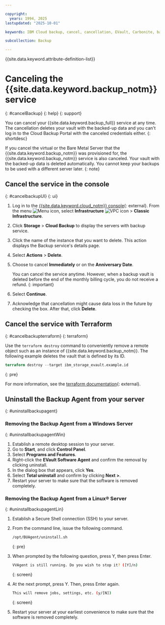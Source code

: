 ```yaml
---

copyright:
  years: 1994, 2025
lastupdated: "2025-10-01"

keywords: IBM Cloud backup, cancel, cancellation, EVault, Carbonite, backup

subcollection: Backup

---
```

{{site.data.keyword.attribute-definition-list}}

# Canceling the {{site.data.keyword.backup_notm}} service
{: #cancelBackup}
{: help}
{: support}

You can cancel your {{site.data.keyword.backup_full}} service at any time. The cancellation deletes your vault with the backed-up data and you can't log in to the Cloud Backup Portal with the canceled credentials either.
{: shortdesc}

If you cancel the virtual or the Bare Metal Server that the {{site.data.keyword.backup_notm}} was provisioned for, the {{site.data.keyword.backup_notm}} service is also canceled. Your vault with the backed-up data is deleted automatically. You cannot keep your backups to be used with a different server later.
{: note}

## Cancel the service in the console
{: #cancelbackupUI}
{: ui}

1. Log in to the [{{site.data.keyword.cloud_notm}} console](/login){: external}. From the menu ![Menu icon](../icons/icon_hamburger.svg "Menu"), select **Infrastructure**  ![VPC icon](../icons/vpc.svg) > **Classic Infrastructure**.
1. Click **Storage** > **Cloud Backup** to display the servers with backup service.
1. Click the name of the instance that you want to delete. This action displays the Backup service's details page.
1. Select **Actions** > **Delete**.
1. Choose to cancel **Immediately** or on the **Anniversary Date**.

   You can cancel the service anytime. However, when a backup vault is deleted before the end of the monthly billing cycle, you do not receive a refund.
   {: important}

1. Select **Continue**.
1. Acknowledge that cancellation might cause data loss in the future by checking the box. After that, click **Delete**.

## Cancel the service with Terraform
{: #cancelbackupterraform}
{: terraform}

Use the `terraform destroy` command to conveniently remove a remote object such as an instance of {{site.data.keyword.backup_notm}}. The following example deletes the vault that is defined by its ID.

```terraform
terraform destroy --target ibm_storage_evault.example.id
```
{: pre}

For more information, see the [terraform documentation](https://developer.hashicorp.com/terraform/cli/commands/destroy){: external}.

## Uninstall the Backup Agent from your server
{: #uninstallbackupagent}

### Removing the Backup Agent from a Windows Server
{: #uninstallbackupagentWin}

1. Establish a remote desktop session to your server.
2. Go to **Start**, and click **Control Panel**.
3. Select **Programs and Features**.
4. Right-click the **EVault Software Agent** and confirm the removal by clicking uninstall.
5. In the dialog box that appears, click **Yes**.
6. Select **Total uninstall** and confirm by clicking **Next >**.
7. Restart your server to make sure that the software is removed completely.

### Removing the Backup Agent from a Linux&reg; Server
{: #uninstallbackupagentLin}

1. Establish a Secure Shell connection (SSH) to your server.
2. From the command line, issue the following command.

    ```sh
    /opt/BUAgent/uninstall.sh
    ```
    {: pre}

3. When prompted by the following question, press Y, then press Enter.

    ```sh
    VVAgent is still running. Do you wish to stop it? ([Y]/n)
    ```
    {: screen}

4. At the next prompt, press Y. Then, press Enter again.

    ```sh
    This will remove jobs, settings, etc. (y/[N])
    ```
    {: screen}

5. Restart your server at your earliest convenience to make sure that the software is removed completely.
